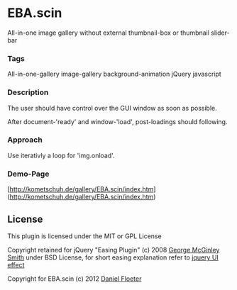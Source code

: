 EBA.scin
===============

All-in-one image gallery without external thumbnail-box or thumbnail slider-bar

### Tags

All-in-one-gallery image-gallery background-animation jQuery javascript

### Description

The user should have control over the GUI window as soon as possible.

After document-'ready' and window-'load', post-loadings should following.

### Approach

Use iterativly a loop for 'img.onload'.

### Demo-Page

[http://kometschuh.de/gallery/EBA.scin/index.htm] (http://kometschuh.de/gallery/EBA.scin/index.htm)

## License

This plugin is licensed under the MIT or GPL License

Copyright retained for jQuery "Easing Plugin" (c) 2008 [George McGinley Smith](http://gsgd.co.uk/sandbox/jquery/easing/) under BSD License, 
for short easing explanation refer to [jquery UI effect](http://jqueryui.com/demos/effect/#easing)

Copyright for EBA.scin (c) 2012 [Daniel Floeter](http://www.kometschuh.de)